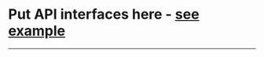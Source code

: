# Put API interfaces here - [see example](https://github.com/philipplackner/StockMarketApp/blob/final/app/src/main/java/com/plcoding/stockmarketapp/data/remote/StockApi.kt)
****
